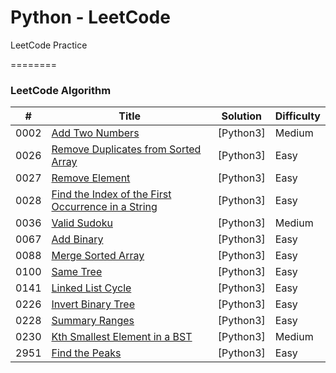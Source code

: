 # Python - LeetCode
 LeetCode Practice

========

### LeetCode Algorithm


| # | Title | Solution | Difficulty |
|---| ----- | -------- | ---------- |
|0002|[Add Two Numbers](https://leetcode.com/problems/add-two-numbers/) | [Python3] | Medium |
|0026|[Remove Duplicates from Sorted Array](https://leetcode.com/problems/remove-duplicates-from-sorted-array/) | [Python3] | Easy |
|0027|[Remove Element](https://leetcode.com/problems/remove-element/) | [Python3] | Easy |
|0028|[Find the Index of the First Occurrence in a String](https://leetcode.com/problems/find-the-index-of-the-first-occurrence-in-a-string/) | [Python3] | Easy |
|0036|[Valid Sudoku](https://leetcode.com/problems/valid-sudoku/) | [Python3] | Medium |
|0067|[Add Binary](https://leetcode.com/problems/add-binary/) | [Python3] | Easy |
|0088|[Merge Sorted Array](https://leetcode.com/problems/merge-sorted-array/) | [Python3] | Easy |
|0100|[Same Tree](https://leetcode.com/problems/same-tree/) | [Python3] | Easy |
|0141|[Linked List Cycle](https://leetcode.com/problems/linked-list-cycle/) | [Python3] | Easy |
|0226|[Invert Binary Tree](https://leetcode.com/problems/invert-binary-tree/) | [Python3] | Easy |
|0228|[Summary Ranges](https://leetcode.com/problems/summary-ranges/) | [Python3] | Easy |
|0230|[Kth Smallest Element in a BST](https://leetcode.com/problems/kth-smallest-element-in-a-bst/) | [Python3] | Medium |
|2951|[Find the Peaks](https://leetcode.com/problems/find-the-peaks/) | [Python3] | Easy |